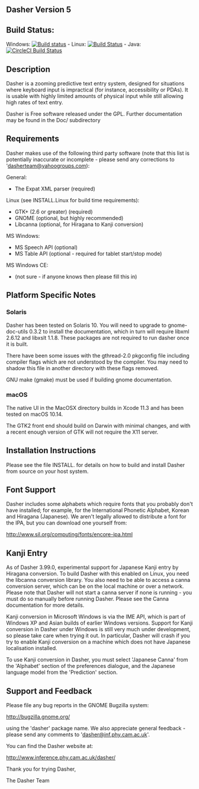 Dasher Version 5
-------------------
## Build Status:

Windows:
[![Build status](https://ci.appveyor.com/api/projects/status/3qopfgq5rd2jao1x/branch/master?svg=true)](https://ci.appveyor.com/project/cagdasgerede/dasher-j1fle/branch/master)
\-
Linux:
[![Build Status](https://travis-ci.org/dasher-project/dasher.svg?branch=master)](https://travis-ci.org/dasher-project/dasher)
\-
Java:
[![CircleCI Build Status](https://circleci.com/gh/dasher-project/dasher.svg?style=shield)](https://circleci.com/gh/dasher-project/dasher)

## Description

Dasher is a zooming predictive text entry system, designed for situations
where keyboard input is impractical (for instance, accessibility or PDAs). It
is usable with highly limited amounts of physical input while still allowing
high rates of text entry.

Dasher is Free software released under the GPL. Further documentation
may be found in the Doc/ subdirectory

## Requirements

Dasher makes use of the following third party software (note that this
list is potentially inaccurate or incomplete - please send any
corrections to 'dasherteam@yahoogroups.com):

General:

* The Expat XML parser (required)

Linux (see INSTALL.Linux for build time requirements):

* GTK+ (2.6 or greater) (required)
* GNOME (optional, but highly recommended)
* Libcanna (optional, for Hiragana to Kanji conversion)

MS Windows:

* MS Speech API (optional)
* MS Table API (optional - required for tablet start/stop mode)

MS Windows CE:

* (not sure - if anyone knows then please fill this in)

## Platform Specific Notes

### Solaris

Dasher has been tested on Solaris 10. You will need to upgrade to gnome-doc-utils 0.3.2 to install the documentation, which
in turn will require libxml 2.6.12 and libxslt 1.1.8. These packages
are not required to run dasher once it is built.

There have been some issues with the gthread-2.0 pkgconfig file
including compiler flags which are not understood by the compiler. You
may need to shadow this file in another directory with these flags
removed.

GNU make (gmake) must be used if building gnome documentation.

### macOS

The native UI in the MacOSX directory builds in Xcode 11.3
and has been tested on macOS 10.14.

The GTK2 front end should
build on Darwin with minimal changes, and with a recent enough version of GTK will not
require the X11 server.

## Installation Instructions

Please see the file INSTALL.<platform> for details on how to build and
install Dasher from source on your host system.

## Font Support

Dasher includes some alphabets which require fonts that you probably don't
have installed; for example, for the International Phonetic Alphabet, Korean
and Hiragana (Japanese). We aren't legally allowed to distribute a font for
the IPA, but you can download one yourself from:

http://www.sil.org/computing/fonts/encore-ipa.html

## Kanji Entry

As of Dasher 3.99.0, experimental support for Japanese Kanji entry
by Hiragana conversion. To build Dasher with this enabled on Linux,
you need the libcanna conversion library. You also need to be able to
access a canna conversion server, which can be on the local machine or
over a network. Please note that Dasher will not start a canna server
if none is running - you must do so manually before running Dasher.
Please see the Canna documentation for more details.

Kanji conversion in Microsoft Windows is via the IME API, which is
part of Windows XP and Asian builds of earlier Windows
versions. Support for Kanji conversion in Dasher under Windows is
still very much under development, so please take care when trying
it out. In particular, Dasher will crash if you try to enable Kanji
conversion on a machine which does not have Japanese localisation
installed.

To use Kanji conversion in Dasher, you must select 'Japanese Canna'
from the 'Alphabet' section of the preferences dialogue, and the
Japanese language model from the 'Prediction' section.

## Support and Feedback

Please file any bug reports in the GNOME Bugzilla system:

http://bugzilla.gnome.org/

using the 'dasher' package name. We also appreciate general feedback -
please send any comments to 'dasher@inf.phy.cam.ac.uk'.

You can find the Dasher website at:

http://www.inference.phy.cam.ac.uk/dasher/

Thank you for trying Dasher,

The Dasher Team
